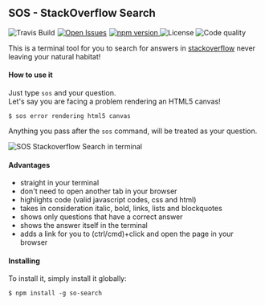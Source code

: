 ## SOS - StackOverflow Search



<a href="https://www.npmjs.com/package/so-search">
    <img src="https://img.shields.io/npm/v/so-search.svg"
         alt="npm version">
</a>
<img src="https://img.shields.io/github/license/felipenmoura/sos-stackoverflow-search.svg"
         alt="License">
<img src="https://img.shields.io/travis/felipenmoura/sos-stackoverflow-search.svg"
         alt="Travis Build" style="float: left; margin-right: 5px;">
<a href="https://github.com/issues/felipenmoura/sos-stackoverflow-search/issues" style="float: left; margin-right: 5px;">
    <img src="https://img.shields.io/github/issues/felipenmoura/sos-stackoverflow-search.svg"
             alt="Open Issues">
</a>
<img src="https://api.codacy.com/project/badge/grade/96b7db1e3c5d49d98295b6f450050602"
             alt="Code quality">


This is a terminal tool for you to search for answers in [stackoverflow](http://stackoverflow.com/) never leaving your natural habitat!

#### How to use it

Just type `sos` and your question.<br/>
Let's say you are facing a problem rendering an HTML5 canvas!

`$ sos error rendering html5 canvas`

Anything you pass after the `sos` command, will be treated as your question.

![SOS Stackoverflow Search in terminal](https://raw.githubusercontent.com/felipenmoura/sos-stackoverflow-search/master/sos-screen-recording.gif)

#### Advantages

- straight in your terminal
- don't need to open another tab in your browser
- highlights code (valid javascript codes, css and html)
- takes in consideration italic, bold, links, lists and blockquotes
- shows only questions that have a correct answer
- shows the answer itself in the terminal
- adds a link for you to (ctrl/cmd)+click and open the page in your browser

#### Installing

To install it, simply install it globally:

`$ npm install -g so-search`

